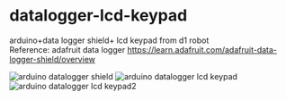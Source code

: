# datalogger-lcd-keypad
arduino+data logger shield+ lcd keypad from d1 robot    
Reference: adafruit data logger https://learn.adafruit.com/adafruit-data-logger-shield/overview

![arduino datalogger shield](https://user-images.githubusercontent.com/44813850/49340500-3d01cc00-f673-11e8-98a6-c270cddbd6c9.jpeg)
![arduino datalogger lcd keypad](https://user-images.githubusercontent.com/44813850/49340555-d630e280-f673-11e8-9543-940c1b1584c6.jpeg)
![arduino datalogger lcd keypad2](https://user-images.githubusercontent.com/44813850/49340556-e6e15880-f673-11e8-9733-e273693c052c.jpeg)


